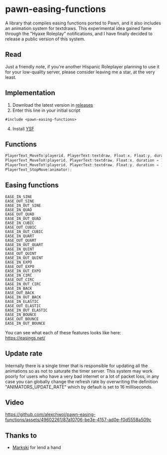 
# pawn-easing-functions
A library that compiles easing functions ported to Pawn, and it also includes an animation system for textdraws. This experimental idea gained fame through the "Hyaxe Roleplay" notifications, and I have finally decided to release a public version of this system.

## Read
Just a friendly note, if you're another Hispanic Roleplayer planning to use it for your low-quality server, please consider leaving me a star, at the very least.

## Implementation

1. Download the latest version in [releases](https://github.com/alexchwoj/pawn-easing-functions/releases)
2. Enter this line in your initial script
```pawn
#include <pawn-easing-functions>
```
4. Install [YSF](https://github.com/IS4Code/YSF/releases)

## Functions
```c
PlayerText_MoveTo(playerid, PlayerText:textdraw, Float:x, Float:y, duration = 1000, ease);
PlayerText_MoveToX(playerid, PlayerText:textdraw, Float:x, duration = 1000, ease);
PlayerText_MoveToY(playerid, PlayerText:textdraw, Float:y, duration = 1000, ease);
PlayerText_StopMove(animator);
```

## Easing functions
```
EASE_IN_SINE
EASE_OUT_SINE
EASE_IN_OUT_SINE
EASE_IN_QUAD
EASE_OUT_QUAD
EASE_IN_OUT_QUAD
EASE_IN_CUBIC
EASE_OUT_CUBIC
EASE_IN_OUT_CUBIC
EASE_IN_QUART
EASE_OUT_QUART
EASE_IN_OUT_QUART
EASE_IN_QUINT
EASE_OUT_QUINT
EASE_IN_OUT_QUINT
EASE_IN_EXPO
EASE_OUT_EXPO
EASE_IN_OUT_EXPO
EASE_IN_CIRC
EASE_OUT_CIRC
EASE_IN_OUT_CIRC
EASE_IN_BACK
EASE_OUT_BACK
EASE_IN_OUT_BACK
EASE_IN_ELASTIC
EASE_OUT_ELASTIC
EASE_IN_OUT_ELASTIC
EASE_IN_BOUNCE
EASE_OUT_BOUNCE
EASE_IN_OUT_BOUNCE
```
You can see what each of these features looks like here: https://easings.net/

## Update rate
Internally there is a single timer that is responsible for updating all the animations so as not to saturate the timer server. This system may work poorly for users who have a very bad internet or a lot of packet loss, in any case you can globally change the refresh rate by overwriting the definition "ANIMATORS_UPDATE_RATE" which by default is set to 16 milliseconds.

## Video
https://github.com/alexchwoj/pawn-easing-functions/assets/49602261/87a10706-be3e-4157-ad0e-f0d5558a509c

## Thanks to
* [Markski](https://github.com/markski1) for lend a hand

